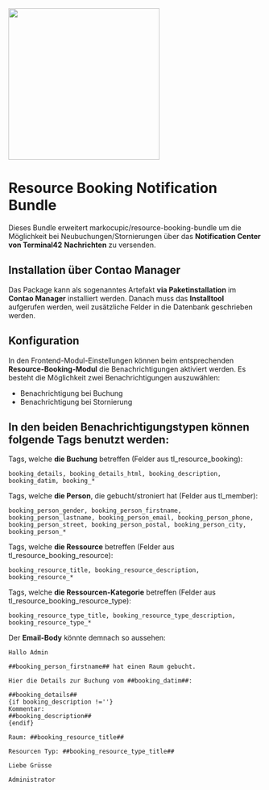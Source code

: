 <img src="./src/Resources/public/logo.png" width="300">


# Resource Booking Notification Bundle
Dieses Bundle erweitert markocupic/resource-booking-bundle um die Möglichkeit bei Neubuchungen/Stornierungen über das **Notification Center von Terminal42** **Nachrichten** zu versenden.


## Installation über Contao Manager
Das Package kann als sogenanntes Artefakt **via Paketinstallation** im **Contao Manager** installiert werden. Danach muss das **Installtool** aufgerufen werden, weil zusätzliche Felder in die Datenbank geschrieben werden.
 

## Konfiguration
In den Frontend-Modul-Einstellungen können beim entsprechenden **Resource-Booking-Modul** die Benachrichtigungen aktiviert werden. 
Es besteht die Möglichkeit zwei Benachrichtigungen auszuwählen: 
- Benachrichtigung bei Buchung
- Benachrichtigung bei Stornierung


## In den beiden Benachrichtigungstypen können folgende Tags benutzt werden:

Tags, welche **die Buchung** betreffen (Felder aus tl_resource_booking):

```booking_details, booking_details_html, booking_description, booking_datim, booking_*```


Tags, welche **die Person**, die gebucht/stroniert hat  (Felder aus tl_member):

```booking_person_gender, booking_person_firstname, booking_person_lastname, booking_person_email, booking_person_phone, booking_person_street, booking_person_postal, booking_person_city, booking_person_*```


Tags, welche **die Ressource** betreffen  (Felder aus tl_resource_booking_resource):

```booking_resource_title, booking_resource_description, booking_resource_*```


Tags, welche **die Ressourcen-Kategorie** betreffen (Felder aus tl_resource_booking_resource_type):	
		
```booking_resource_type_title, booking_resource_type_description, booking_resource_type_*```


Der **Email-Body** könnte demnach so aussehen:

```
Hallo Admin

##booking_person_firstname## hat einen Raum gebucht.

Hier die Details zur Buchung vom ##booking_datim##:

##booking_details##
{if booking_description !=''}
Kommentar:
##booking_description##
{endif}

Raum: ##booking_resource_title##

Resourcen Typ: ##booking_resource_type_title##

Liebe Grüsse

Administrator 
```